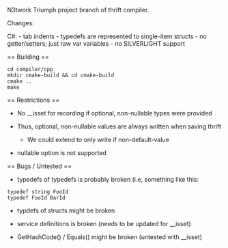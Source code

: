 N3twork Triumph project branch of thrift compiler.

Changes:

C#:
	- tab indents
	- typedefs are represented to single-item structs
	- no getter/setters; just raw var variables
	- no SILVERLIGHT support
	
== Building ==

```
cd compiler/cpp
mkdir cmake-build && cd cmake-build
cmake ..
make
```
	
== Restrictions ==

- No __isset for recording if optional, non-nullable types were provided

- Thus, optional, non-nullable values are always written when saving thrift
	- We could extend to only write if non-default-value
	
- nullable option is not supported
	
== Bugs / Untested ==

- typedefs of typedefs is probably broken (i.e, something like this:

```
typedef string FooId
typedef FooId BarId
```

- typdefs of structs might be broken

- service definitions is broken (needs to be updated for __isset)

- GetHashCode() / Equals() might be broken (untested with __isset)
